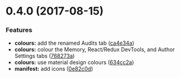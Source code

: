 <a name="0.4.0"></a>
# 0.4.0 (2017-08-15)


### Features

* **colours:** add the renamed Audits tab ([ca4e34a](https://github.com/JamieMason/devtools-extension-tab-colours/commit/ca4e34a))
* **colours:** colour the Memory, React/Redux DevTools, and Author Settings tabs ([768273a](https://github.com/JamieMason/devtools-extension-tab-colours/commit/768273a))
* **colours:** use material design colours ([634cc2a](https://github.com/JamieMason/devtools-extension-tab-colours/commit/634cc2a))
* **manifest:** add icons ([0e82c0d](https://github.com/JamieMason/devtools-extension-tab-colours/commit/0e82c0d))



